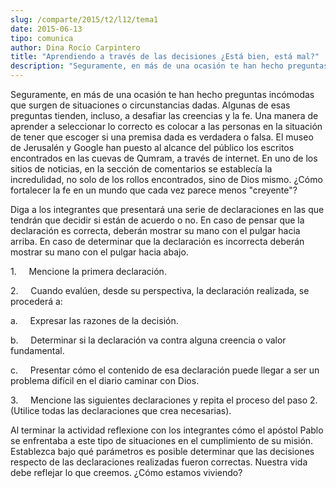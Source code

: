```yaml
---
slug: /comparte/2015/t2/l12/tema1
date: 2015-06-13
tipo: comunica
author: Dina Rocío Carpintero
title: "Aprendiendo a través de las decisiones ¿Está bien, está mal?"
description: "Seguramente, en más de una ocasión te han hecho preguntas incómodas que surgen  de situaciones o circunstancias dadas. Algunas de esas preguntas tienden,  incluso, a desafiar las creencias y la fe. Una manera de aprender a seleccionar  lo correcto es colocar a las personas en ..."
---
```


Seguramente, en más de una ocasión te han hecho preguntas incómodas que surgen de situaciones o circunstancias dadas. Algunas de esas preguntas tienden, incluso, a desafiar las creencias y la fe. Una manera de aprender a seleccionar lo correcto es colocar a las personas en la situación de tener que escoger si una premisa dada es verdadera o falsa. El museo de Jerusalén y Google han puesto al alcance del público los escritos encontrados en las cuevas de Qumram, a través de internet. En uno de los sitios de noticias, en la sección de comentarios se establecía la incredulidad, no solo de los rollos encontrados, sino de Dios mismo. ¿Cómo fortalecer la fe en un mundo que cada vez parece menos "creyente"?

Diga a los integrantes que presentará una serie de declaraciones en las que tendrán que decidir si están de acuerdo o no. En caso de pensar que la declaración es correcta, deberán mostrar su mano con el pulgar hacia arriba. En caso de determinar que la declaración es incorrecta deberán mostrar su mano con el pulgar hacia abajo.

1.     Mencione la primera declaración.

2.     Cuando evalúen, desde su perspectiva, la declaración realizada, se procederá a:

a.     Expresar las razones de la decisión.

b.     Determinar si la declaración va contra alguna creencia o valor fundamental.

c.     Presentar cómo el contenido de esa declaración puede llegar a ser un problema difícil en el diario caminar con Dios.

3.     Mencione las siguientes declaraciones y repita el proceso del paso 2. (Utilice todas las declaraciones que crea necesarias).

Al terminar la actividad reflexione con los integrantes cómo el apóstol Pablo se enfrentaba a este tipo de situaciones en el cumplimiento de su misión. Establezca bajo qué parámetros es posible determinar que las decisiones respecto de las declaraciones realizadas fueron correctas. Nuestra vida debe reflejar lo que creemos. ¿Cómo estamos viviendo?

